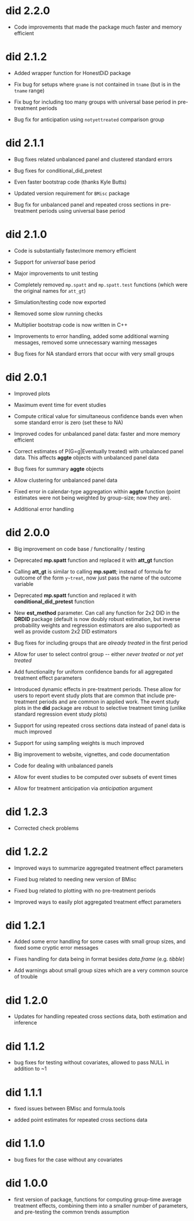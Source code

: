 # did 2.2.0

  * Code improvements that made the package much faster and memory efficient

# did 2.1.2

  * Added wrapper function for HonestDiD package
  
  * Fix bug for setups where `gname` is not contained in `tname` (but is in the `tname` range)
  
  * Fix bug for including too many groups with universal base period in pre-treatment periods
  
  * Bug fix for anticipation using `notyettreated` comparison group

# did 2.1.1

  * Bug fixes related unbalanced panel and clustered standard errors
  
  * Bug fixes for conditional_did_pretest
  
  * Even faster bootstrap code (thanks Kyle Butts)
  
  * Updated version requirement for `BMisc` package
  
  * Bug fix for unbalanced panel and repeated cross sections in pre-treatment periods using universal base period

# did 2.1.0

  * Code is substantially faster/more memory efficient

  * Support for *universal* base period
  
  * Major improvements to unit testing 

  * Completely removed `mp.spatt` and `mp.spatt.test` functions (which were the original names for `att_gt`)

  * Simulation/testing code now exported
  
  * Removed some slow running checks
  
  * Multiplier bootstrap code is now written in C++
  
  * Improvements to error handling, added some additional warning messages, removed some unnecessary warning messages
  
  * Bug fixes for NA standard errors that occur with very small groups


# did 2.0.1

  * Improved plots

  * Maximum event time for event studies
  
  * Compute critical value for simultaneous confidence bands even when some standard error is zero (set these to NA)
  
  * Improved codes for unbalanced panel data: faster and more memory efficient
  
  * Correct estimates of P(G=g|Eventually treated) with unbalanced panel data. This affects **aggte** objects with unbalanced panel data
  
  * Bug fixes for summary **aggte** objects
  
  * Allow clustering for unbalanced panel data
  
  * Fixed error in calendar-type aggregation within **aggte** function (point estimates were not being weighted by group-size; now they are).
  
  * Additional error handling
  
  
# did 2.0.0
  * Big improvement on code base / functionality / testing
  
  * Deprecated **mp.spatt** function and replaced it with **att_gt** function

  * Calling **att_gt** is similar to calling **mp.spatt**; instead of formula for outcome of the form `y~treat`, now just pass the name of the outcome variable

  * Deprecated **mp.spatt** function and replaced it with **conditional_did_pretest** function

  * New **est_method** parameter.  Can call any function for 2x2 DID in the **DRDID** package (default is now doubly robust estimation, but inverse probability weights and regression estimators are also supported) as well as provide custom 2x2 DID estimators

  * Bug fixes for including groups that are *already treated* in the first period

  * Allow for user to select control group -- either *never treated* or *not yet treated*

  * Add functionality for uniform confidence bands for all aggregated treatment effect parameters

  * Introduced dynamic effects in pre-treatment periods.  These allow for users to report event study plots that are common that include pre-treatment periods and are common in applied work.  The event study plots in the **did** package are robust to selective treatment timing (unlike standard regression event study plots)

  * Support for using repeated cross sections data instead of panel data is much improved

  * Support for using sampling weights is much improved

  * Big improvement to website, vignettes, and code documentation
  
  * Code for dealing with unbalanced panels
  
  * Allow for event studies to be computed over subsets of event times
  
  * Allow for treatment anticipation via *anticipation* argument
  
# did 1.2.3
  * Corrected check problems

# did 1.2.2

  * Improved ways to summarize aggregated treatment effect parameters

  * Fixed bug related to needing new version of BMisc

  * Fixed bug related to plotting with no pre-treatment periods

  * Improved ways to easily plot aggregated treatment effect parameters
  
# did 1.2.1

  * Added some error handling for some cases with small group sizes, and fixed some cryptic error messages

  * Fixes handling for data being in format besides *data.frame* (e.g. *tibble*)

  * Add warnings about small group sizes which are a very common source of trouble

# did 1.2.0

  * Updates for handling repeated cross sections data, both estimation and inference

# did 1.1.2

  * bug fixes for testing without covariates, allowed to pass NULL in addition to ~1

# did 1.1.1

  * fixed issues between BMisc and formula.tools

  * added point estimates for repeated cross sections data

# did 1.1.0

  * bug fixes for the case without any covariates

# did 1.0.0

  * first version of package, functions for computing group-time average treatment effects, combining them into a smaller number of parameters, and pre-testing the common trends assumption



